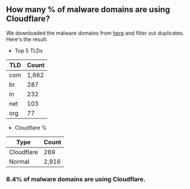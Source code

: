 ## How many % of malware domains are using Cloudflare?


We downloaded the malware domains from [here](https://urlhaus.abuse.ch) and filter out duplicates.
Here's the result.


[//]: # (start replacement)


- Top 5 TLDs

| TLD | Count |
| --- | --- |
| com | 1,662 |
| br | 287 |
| in | 232 |
| net | 103 |
| org | 77 |


- Cloudflare %

| Type | Count |
| --- | --- |
| Cloudflare | 269 |
| Normal | 2,916 |


### 8.4% of malware domains are using Cloudflare.